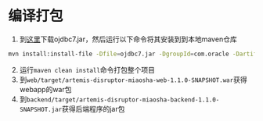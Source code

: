# 编译打包

1. 到[这里](http://www.oracle.com/technetwork/database/features/jdbc/jdbc-drivers-12c-download-1958347.html)下载ojdbc7.jar，然后运行以下命令将其安装到到本地maven仓库
```bash
mvn install:install-file -Dfile=ojdbc7.jar -DgroupId=com.oracle -DartifactId=ojdbc7 -Dversion=12.1.0.2 -Dpackaging=jar
```
2. 运行``maven clean install``命令打包整个项目
3. 到``web/target/artemis-disruptor-miaosha-web-1.1.0-SNAPSHOT.war``获得webapp的war包
4. 到``backend/target/artemis-disruptor-miaosha-backend-1.1.0-SNAPSHOT.jar``获得后端程序的jar包
